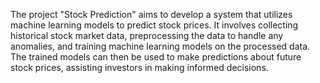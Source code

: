 The project "Stock Prediction" aims to develop a system that utilizes machine learning models to predict stock prices. It involves collecting historical stock market data, preprocessing the data to handle any anomalies, and training machine learning models on the processed data. The trained models can then be used to make predictions about future stock prices, assisting investors in making informed decisions.
